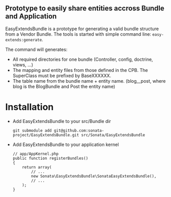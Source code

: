 Prototype to easily share entities accross Bundle and Application
-----------------------------------------------------------------

EasyExtendsBundle is a prototype for generating a valid bundle structure from
a Vendor Bundle. The tools is started with simple command line: ``easy-extends:generate``.

The command will generates:
  - All required directories for one bundle (Controller, config, doctrine, views, ...)
  - The mapping and entity files from those defined in the CPB. The SuperClass must be prefixed by BaseXXXXXX.
  - The table name from the bundle name + entity name. (blog__post, where blog is the BlogBundle and Post the entity name)


Installation
============

  - Add EasyExtendsBundle to your src/Bundle dir

        git submodule add git@github.com:sonata-project/EasyExtendsBundle.git src/Sonata/EasyExtendsBundle

  - Add EasyExtendsBundle to your application kernel

        // app/AppKernel.php
        public function registerBundles()
        {
            return array(
                // ...
                new Sonata\EasyExtendsBundle\SonataEasyExtendsBundle(),
                // ...
            );
        }
